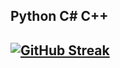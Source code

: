 ##  Python C# C++
## [![GitHub Streak](https://streak-stats.demolab.com?user=dmgdevGit&theme=dark&hide_border=true&border_radius=5&exclude_days=Sun)](https://git.io/streak-stats)
